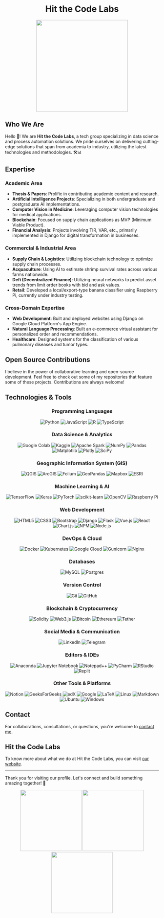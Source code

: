 <!DOCTYPE html>
<html>
<head>
</head>
<body>

  <h1 align="center">Hit the Code Labs</h1>

  <div align="center">
  <img src="https://user-images.githubusercontent.com/74038190/235224431-e8c8c12e-6826-47f1-89fb-2ddad83b3abf.gif" width="300">
  </div>

  <h2>Who We Are</h2>
  <p>Hello 👋! We are <strong>Hit the Code Labs</strong>, a tech group specializing in data science and process automation solutions. We pride ourselves on delivering cutting-edge solutions that span from academia to industry, utilizing the latest technologies and methodologies. 🛠️📊</p>

  <h2>Expertise</h2>

  <h3>Academic Area</h3>
  <ul>
    <li><strong>Thesis & Papers</strong>: Prolific in contributing academic content and research.</li>
    <li><strong>Artificial Intelligence Projects</strong>: Specializing in both undergraduate and postgraduate AI implementations.</li>
    <li><strong>Computer Vision in Medicine</strong>: Leveraging computer vision technologies for medical applications.</li>
    <li><strong>Blockchain</strong>: Focused on supply chain applications as MVP (Minimum Viable Product).</li>
    <li><strong>Financial Analysis</strong>: Projects involving TIR, VAR, etc., primarily implemented in Django for digital transformation in businesses.</li>
  </ul>

  <h3>Commercial & Industrial Area</h3>
  <ul>
    <li><strong>Supply Chain & Logistics</strong>: Utilizing blockchain technology to optimize supply chain processes.</li>
    <li><strong>Acquaculture</strong>: Using AI to estimate shrimp survival rates across various farms nationwide.</li>
    <li><strong>Defi (Decentralized Finance)</strong>: Utilizing neural networks to predict asset trends from limit order books with bid and ask values.</li>
    <li><strong>Retail</strong>: Developed a local/export-type banana classifier using Raspberry Pi, currently under industry testing.</li>
  </ul>

  <h3>Cross-Domain Expertise</h3>
  <ul>
    <li><strong>Web Development</strong>: Built and deployed websites using Django on Google Cloud Platform's App Engine.</li>
    <li><strong>Natural Language Processing</strong>: Built an e-commerce virtual assistant for personalized order and recommendations.</li>
    <li><strong>Healthcare</strong>: Designed systems for the classification of various pulmonary diseases and tumor types.</li>
  </ul>

  <h2>Open Source Contributions</h2>
  <p>I believe in the power of collaborative learning and open-source development. Feel free to check out some of my repositories that feature some of these projects. Contributions are always welcome!</p>
  
  <h2>Technologies & Tools</h2>
  
<!-- Programming Languages -->
<h3 align="center">Programming Languages</h3>
<div class="badge-container" align="center">
  <img src="https://img.shields.io/badge/python-3670A0?style=for-the-badge&logo=python&logoColor=ffdd54" alt="Python">
  <img src="https://img.shields.io/badge/javascript-%23323330.svg?style=for-the-badge&logo=javascript&logoColor=%23F7DF1E" alt="JavaScript">
<!--   <img src="https://img.shields.io/badge/php-%23777BB4.svg?style=for-the-badge&logo=php&logoColor=white" alt="PHP"> -->
  <img src="https://img.shields.io/badge/r-%23276DC3.svg?style=for-the-badge&logo=r&logoColor=white" alt="R">
  <img src="https://img.shields.io/badge/typescript-%23007ACC.svg?style=for-the-badge&logo=typescript&logoColor=white" alt="TypeScript">
</div>

<!-- Data Science & Analytics -->
<h3 align="center">Data Science & Analytics</h3>
<div class="badge-container" align="center">
  <img src="https://img.shields.io/badge/Colab-F9AB00?style=for-the-badge&logo=googlecolab&color=525252" alt="Google Colab">
  <img src="https://img.shields.io/badge/Kaggle-035a7d.svg?style=for-the-badge&logo=kaggle&logoColor=white" alt="Kaggle">
  <img src="https://img.shields.io/badge/Apache%20Spark-FDEE21.svg?style=for-the-badge&logo=apachespark&logoColor=black" alt="Apache Spark">
  <img src="https://img.shields.io/badge/numpy-%23013243.svg?style=for-the-badge&logo=numpy&logoColor=white" alt="NumPy">
  <img src="https://img.shields.io/badge/pandas-%23150458.svg?style=for-the-badge&logo=pandas&logoColor=white" alt="Pandas">
  <img src="https://img.shields.io/badge/Matplotlib-%23ffffff.svg?style=for-the-badge&logo=Matplotlib&logoColor=black" alt="Matplotlib">
  <img src="https://img.shields.io/badge/Plotly-%233F4F75.svg?style=for-the-badge&logo=plotly&logoColor=white" alt="Plotly">
  <img src="https://img.shields.io/badge/SciPy-%230C55A5.svg?style=for-the-badge&logo=scipy&logoColor=%white" alt="SciPy">
</div>

<!-- Geographic Information System (GIS) -->
<h3 align="center">Geographic Information System (GIS)</h3>
<div class="badge-container" align="center">
  <img src="https://img.shields.io/badge/Qgis-589632?logo=qgis&logoColor=fff&style=for-the-badge" alt="QGIS">
  <img src="https://img.shields.io/badge/ArcGIS-2C7AC3?logo=arcgis&logoColor=fff&style=for-the-badge" alt="ArcGIS">
  <img src="https://img.shields.io/badge/Folium-77B829?logo=folium&logoColor=fff&style=for-the-badge" alt="Folium">
  <img src="https://img.shields.io/badge/GeoPandas-139C5A?logo=geopandas&logoColor=fff&style=for-the-badge" alt="GeoPandas">
  <img src="https://img.shields.io/badge/Mapbox-000?logo=mapbox&logoColor=fff&style=for-the-badge" alt="Mapbox">
  <img src="https://img.shields.io/badge/ESRI-000?logo=esri&logoColor=fff&style=for-the-badge" alt="ESRI">
</div>

<!-- Machine Learning & AI -->
<h3 align="center">Machine Learning & AI</h3>
<div class="badge-container" align="center">
  <img src="https://img.shields.io/badge/TensorFlow-%23FF6F00.svg?style=for-the-badge&logo=TensorFlow&logoColor=white" alt="TensorFlow">
  <img src="https://img.shields.io/badge/Keras-%23D00000.svg?style=for-the-badge&logo=Keras&logoColor=white" alt="Keras">
  <img src="https://img.shields.io/badge/PyTorch-%23EE4C2C.svg?style=for-the-badge&logo=PyTorch&logoColor=white" alt="PyTorch">
  <img src="https://img.shields.io/badge/scikit--learn-%23F7931E.svg?style=for-the-badge&logo=scikit-learn&logoColor=white" alt="scikit-learn">
  <img src="https://img.shields.io/badge/opencv-%23white.svg?style=for-the-badge&logo=opencv&logoColor=white" alt="OpenCV">
  <img src="https://img.shields.io/badge/-RaspberryPi-C51A4A?style=for-the-badge&logo=Raspberry-Pi" alt="Raspberry Pi">
</div>

<!-- Web Development -->
<h3 align="center">Web Development</h3>
<div class="badge-container" align="center">
  <img src="https://img.shields.io/badge/html5-%23E34F26.svg?style=for-the-badge&logo=html5&logoColor=white" alt="HTML5">
  <img src="https://img.shields.io/badge/css3-%231572B6.svg?style=for-the-badge&logo=css3&logoColor=white" alt="CSS3">
  <img src="https://img.shields.io/badge/bootstrap-%238511FA.svg?style=for-the-badge&logo=bootstrap&logoColor=white" alt="Bootstrap">
  <img src="https://img.shields.io/badge/django-%23092E20.svg?style=for-the-badge&logo=django&logoColor=white" alt="Django">
  <img src="https://img.shields.io/badge/flask-%23000.svg?style=for-the-badge&logo=flask&logoColor=white" alt="Flask">
  <img src="https://img.shields.io/badge/vue.js-%2335495e.svg?style=for-the-badge&logo=vuedotjs&logoColor=%234FC08D" alt="Vue.js">
  <img src="https://img.shields.io/badge/react-%2320232a.svg?style=for-the-badge&logo=react&logoColor=%2361DAFB" alt="React">
  <img src="https://img.shields.io/badge/chart.js-F5788D.svg?style=for-the-badge&logo=chart.js&logoColor=white" alt="Chart.js">
  <img src="https://img.shields.io/badge/NPM-%23CB3837.svg?style=for-the-badge&logo=npm&logoColor=white" alt="NPM">
  <img src="https://img.shields.io/badge/node.js-6DA55F.svg?style=for-the-badge&logo=node.js&logoColor=white" alt="Node.js">
</div>

<!-- DevOps & Cloud -->
<h3 align="center">DevOps & Cloud</h3>
<div class="badge-container" align="center">
  <img src="https://img.shields.io/badge/docker-%230db7ed.svg?style=for-the-badge&logo=docker&logoColor=white" alt="Docker">
  <img src="https://img.shields.io/badge/kubernetes-%23326ce5.svg?style=for-the-badge&logo=kubernetes&logoColor=white" alt="Kubernetes">
  <img src="https://img.shields.io/badge/GoogleCloud-%234285F4.svg?style=for-the-badge&logo=google-cloud&logoColor=white" alt="Google Cloud">
  <img src="https://img.shields.io/badge/gunicorn-%298729.svg?style=for-the-badge&logo=gunicorn&logoColor=white" alt="Gunicorn">
  <img src="https://img.shields.io/badge/nginx-%23009639.svg?style=for-the-badge&logo=nginx&logoColor=white" alt="Nginx">
</div>

<!-- Databases -->
<h3 align="center">Databases</h3>
<div class="badge-container" align="center">
  <img src="https://img.shields.io/badge/mysql-%2300000f.svg?style=for-the-badge&logo=mysql&logoColor=white" alt="MySQL">
  <img src="https://img.shields.io/badge/postgres-%23316192.svg?style=for-the-badge&logo=postgresql&logoColor=white" alt="Postgres">
</div>

<!-- Version Control -->
<h3 align="center">Version Control</h3>
<div class="badge-container" align="center">
  <img src="https://img.shields.io/badge/git-%23F05033.svg?style=for-the-badge&logo=git&logoColor=white" alt="Git">
  <img src="https://img.shields.io/badge/github-%23121011.svg?style=for-the-badge&logo=github&logoColor=white" alt="GitHub">
</div>

<!-- Blockchain & Cryptocurrency -->
<h3 align="center">Blockchain & Cryptocurrency</h3>
<div class="badge-container" align="center">
  <img src="https://img.shields.io/badge/Solidity-%23363636.svg?style=for-the-badge&logo=solidity&logoColor=white" alt="Solidity">
  <img src="https://img.shields.io/badge/web3.js-F16822.svg?style=for-the-badge&logo=web3.js&logoColor=white" alt="Web3.js">
  <img src="https://img.shields.io/badge/Bitcoin-000.svg?style=for-the-badge&logo=bitcoin&logoColor=white" alt="Bitcoin">
  <img src="https://img.shields.io/badge/Ethereum-3C3C3D.svg?style=for-the-badge&logo=Ethereum&logoColor=white" alt="Ethereum">
  <img src="https://img.shields.io/badge/tether-168363.svg?style=for-the-badge&logo=tether&logoColor=white" alt="Tether">
</div>

<!-- Social Media & Communication -->
<h3 align="center">Social Media & Communication</h3>
<div class="badge-container" align="center">
  <img src="https://img.shields.io/badge/linkedin-%230077B5.svg?style=for-the-badge&logo=linkedin&logoColor=white" alt="LinkedIn">
  <img src="https://img.shields.io/badge/Telegram-2CA5E0?style=for-the-badge&logo=telegram&logoColor=white" alt="Telegram">
</div>

<!-- Editors & IDEs -->
<h3 align="center">Editors & IDEs</h3>
<div class="badge-container" align="center">
  <img src="https://img.shields.io/badge/Anaconda-%2344A833.svg?style=for-the-badge&logo=anaconda&logoColor=white" alt="Anaconda">
  <img src="https://img.shields.io/badge/jupyter-%23FA0F00.svg?style=for-the-badge&logo=jupyter&logoColor=white" alt="Jupyter Notebook">
  <img src="https://img.shields.io/badge/Notepad++-90E59A.svg?style=for-the-badge&logo=notepad%2b%2b&logoColor=black" alt="Notepad++">
  <img src="https://img.shields.io/badge/pycharm-143?style=for-the-badge&logo=pycharm&logoColor=black&color=black&labelColor=green" alt="PyCharm">
  <img src="https://img.shields.io/badge/RStudio-4285F4?style=for-the-badge&logo=rstudio&logoColor=white" alt="RStudio">
  <img src="https://img.shields.io/badge/Replit-DD1200?style=for-the-badge&logo=Replit&logoColor=white" alt="Replit">
</div>

<!-- Other Tools & Platforms -->
<h3 align="center">Other Tools & Platforms</h3>
<div class="badge-container" align="center">
  <img src="https://img.shields.io/badge/Notion-%23000000.svg?style=for-the-badge&logo=notion&logoColor=white" alt="Notion">
  <img src="https://img.shields.io/badge/GeeksforGeeks-gray?style=for-the-badge&logo=geeksforgeeks&logoColor=35914c" alt="GeeksForGeeks">
  <img src="https://img.shields.io/badge/edX-%2302262B.svg?style=for-the-badge&logo=edX&logoColor=white" alt="edX">
  <img src="https://img.shields.io/badge/google-4285F4?style=for-the-badge&logo=google&logoColor=white" alt="Google">
  <img src="https://img.shields.io/badge/latex-%23008080.svg?style=for-the-badge&logo=latex&logoColor=white" alt="LaTeX">
  <img src="https://img.shields.io/badge/Linux-FCC624?style=for-the-badge&logo=linux&logoColor=black" alt="Linux">
  <img src="https://img.shields.io/badge/markdown-%23000000.svg?style=for-the-badge&logo=markdown&logoColor=white" alt="Markdown">
  <img src="https://img.shields.io/badge/Ubuntu-E95420?style=for-the-badge&logo=ubuntu&logoColor=white" alt="Ubuntu">
  <img src="https://img.shields.io/badge/Windows-0078D6?style=for-the-badge&logo=windows&logoColor=white" alt="Windows">
  <!-- Add more badges here -->
</div>

  <h2>Contact</h2>
  <p>For collaborations, consultations, or questions, you're welcome to <a href="mailto:jpaul@hitthecodelabs.com">contact me</a>.</p>

  <h2>Hit the Code Labs</h2>
  <p>To know more about what we do at Hit the Code Labs, you can visit <a href="https://www.hitthecodelabs.com">our website</a>.</p>

  <hr>
  
  <p>Thank you for visiting our profile. Let's connect and build something amazing together! 🚀</p>
  
  <div align="center">
    <img src="https://user-images.githubusercontent.com/74038190/213866269-5d00981c-7c98-46d7-8a8e-16f462f15227.gif" width="200" />
    <img src="https://user-images.githubusercontent.com/74038190/213866269-5d00981c-7c98-46d7-8a8e-16f462f15227.gif" width="200" />
    <img src="https://user-images.githubusercontent.com/74038190/213866269-5d00981c-7c98-46d7-8a8e-16f462f15227.gif" width="200" />
  </div>
  
</body>
</html>
